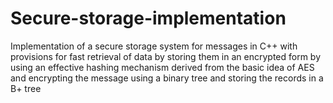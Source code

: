 # Secure-storage-implementation
Implementation of a secure storage system for messages in C++ with provisions for fast retrieval of data by storing them in an encrypted form by using an effective hashing mechanism derived from the basic idea of AES and encrypting the message using a binary tree and storing the records in a B+ tree
